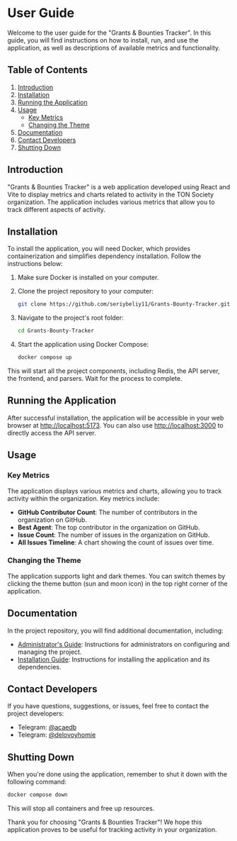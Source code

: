 # User Guide

Welcome to the user guide for the "Grants & Bounties Tracker". In this guide, you will find instructions on how to install, run, and use the application, as well as descriptions of available metrics and functionality.

## Table of Contents

1. [Introduction](#introduction)
2. [Installation](#installation)
3. [Running the Application](#running-the-application)
4. [Usage](#usage)
   - [Key Metrics](#key-metrics)
   - [Changing the Theme](#changing-the-theme)
5. [Documentation](#documentation)
6. [Contact Developers](#contact-developers)
7. [Shutting Down](#shutting-down)

## Introduction

"Grants & Bounties Tracker" is a web application developed using React and Vite to display metrics and charts related to activity in the TON Society organization. The application includes various metrics that allow you to track different aspects of activity.

## Installation

To install the application, you will need Docker, which provides containerization and simplifies dependency installation. Follow the instructions below:

1. Make sure Docker is installed on your computer.

2. Clone the project repository to your computer:

   ```bash
   git clone https://github.com/seriybeliy11/Grants-Bounty-Tracker.git
   ```

3. Navigate to the project's root folder:

   ```bash
   cd Grants-Bounty-Tracker
   ```

4. Start the application using Docker Compose:

   ```bash
   docker compose up
   ```

This will start all the project components, including Redis, the API server, the frontend, and parsers. Wait for the process to complete.

## Running the Application

After successful installation, the application will be accessible in your web browser at [http://localhost:5173](http://localhost:5173). You can also use [http://localhost:3000](http://localhost:3000) to directly access the API server.

## Usage

### Key Metrics

The application displays various metrics and charts, allowing you to track activity within the organization. Key metrics include:

- **GitHub Contributor Count**: The number of contributors in the organization on GitHub.
- **Best Agent**: The top contributor in the organization on GitHub.
- **Issue Count**: The number of issues in the organization on GitHub.
- **All Issues Timeline**: A chart showing the count of issues over time.

### Changing the Theme

The application supports light and dark themes. You can switch themes by clicking the theme button (sun and moon icon) in the top right corner of the application.

## Documentation

In the project repository, you will find additional documentation, including:

- [Administrator's Guide](./docs/admin_guide.md): Instructions for administrators on configuring and managing the project.
- [Installation Guide](./docs/installation.md): Instructions for installing the application and its dependencies.

## Contact Developers

If you have questions, suggestions, or issues, feel free to contact the project developers:

- Telegram: [@acaedb](https://t.me/acaedb)
- Telegram: [@delovoyhomie](https://t.me/delovoyhomie)

## Shutting Down

When you're done using the application, remember to shut it down with the following command:

```bash
docker compose down
```

This will stop all containers and free up resources.

Thank you for choosing "Grants & Bounties Tracker"! We hope this application proves to be useful for tracking activity in your organization.
